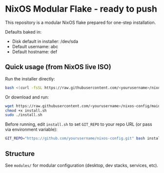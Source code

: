 # NixOS Modular Flake - ready to push

This repository is a modular NixOS flake prepared for one-step installation.

Defaults baked in:
- Disk default in installer: /dev/sda
- Default username: abc
- Default hostname: def

## Quick usage (from NixOS live ISO)

Run the installer directly:
```bash
bash <(curl -fsSL https://raw.githubusercontent.com/<yourusername>/nixos-config/main/install.sh)
```

Or download and run:
```bash
wget https://raw.githubusercontent.com/<yourusername>/nixos-config/main/install.sh
chmod +x install.sh
sudo ./install.sh
```

Before running, edit `install.sh` to set `GIT_REPO` to your repo URL (or pass via environment variable):
```bash
GIT_REPO="https://github.com/yourusername/nixos-config.git" bash install.sh
```

## Structure
See `modules/` for modular configuration (desktop, dev stacks, services, etc).

